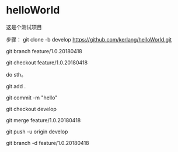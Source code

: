# helloWorld
这是个测试项目

步骤：
  git clone -b  develop https://github.com/kerlang/helloWorld.git 
  
  git branch feature/1.0.20180418
  
  git checkout feature/1.0.20180418
  
  do sth。
  
  git add .
  
  git commit -m "hello"
  
  git checkout develop
  
  git merge feature/1.0.20180418
  
  git push -u origin develop
  
  git branch -d feature/1.0.20180418
